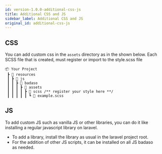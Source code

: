 ```yaml
---
id: version-1.0.0-additional-css-js
title: Additional CSS and JS
sidebar_label: Additional CSS and JS
original_id: additional-css-js
---
```


## CSS

You can add custom css in the `assets` directory as in the shown below. Each SCSS file that is created, must register or import to the style.scss file

```
📦 Your Project
 ┣ 📂 resources
 ┃ ┣ 📂 js
 ┃ ┃ ┣ 📂 badaso
 ┃ ┃ ┃ ┣ 📂 assets
 ┃ ┃ ┃ ┃ ┣ 📂 scss /** register your style here **/
 ┃ ┃ ┃ ┃ ┃ ┗ 📜 example.scss
```

## JS

To add custom JS such as vanilla JS or other libraries, you can do it like installing a regular javascript library on laravel.
- To add a library, install the library as usual in the laravel project root.
- For the addition of other JS scripts, it can be installed on all JS badaso as needed.